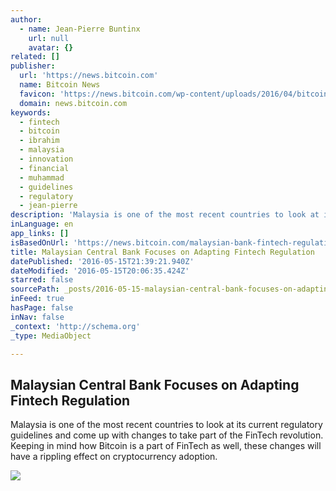```yaml
---
author:
  - name: Jean-Pierre Buntinx
    url: null
    avatar: {}
related: []
publisher:
  url: 'https://news.bitcoin.com'
  name: Bitcoin News
  favicon: 'https://news.bitcoin.com/wp-content/uploads/2016/04/bitcoin_fav.png'
  domain: news.bitcoin.com
keywords:
  - fintech
  - bitcoin
  - ibrahim
  - malaysia
  - innovation
  - financial
  - muhammad
  - guidelines
  - regulatory
  - jean-pierre
description: 'Malaysia is one of the most recent countries to look at its current regulatory guidelines and come up with changes to take part of the FinTech revolution. Keeping in mind how Bitcoin is a part of FinTech as well, these changes will have a rippling effect on cryptocurrency adoption.'
inLanguage: en
app_links: []
isBasedOnUrl: 'https://news.bitcoin.com/malaysian-bank-fintech-regulation/'
title: Malaysian Central Bank Focuses on Adapting Fintech Regulation
datePublished: '2016-05-15T21:39:21.940Z'
dateModified: '2016-05-15T20:06:35.424Z'
starred: false
sourcePath: _posts/2016-05-15-malaysian-central-bank-focuses-on-adapting-fintech-regulatio.md
inFeed: true
hasPage: false
inNav: false
_context: 'http://schema.org'
_type: MediaObject

---
```

<article style=""><h1>Malaysian Central Bank Focuses on Adapting Fintech Regulation</h1><p>Malaysia is one of the most recent countries to look at its current regulatory guidelines and come up with changes to take part of the FinTech revolution. Keeping in mind how Bitcoin is a part of FinTech as well, these changes will have a rippling effect on cryptocurrency adoption.</p><img src="https://news.bitcoin.com/wp-content/uploads/2016/05/Malaysian-Central-Bank.jpg" /></article>